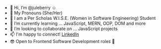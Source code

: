 - 👋 Hi, I’m @juleberry :relaxed:
- :bust_in_silhouette: My Pronouns (She/Her)
- :green_book: I am a Per Scholas W.I.S.E. (Women in Software Engineering) Student
- 🌱 I’m currently learning ... JavaScript, MERN, OOP, DOM and more
- 💞️ I’m looking to collaborate on ... JavaScript projects
- 📫 I'm happy to connect! [LinkedIn](https://www.linkedin.com/in/juleberry)
- :sunglasses: Open to Frontend Software Development roles :raising_hand:
